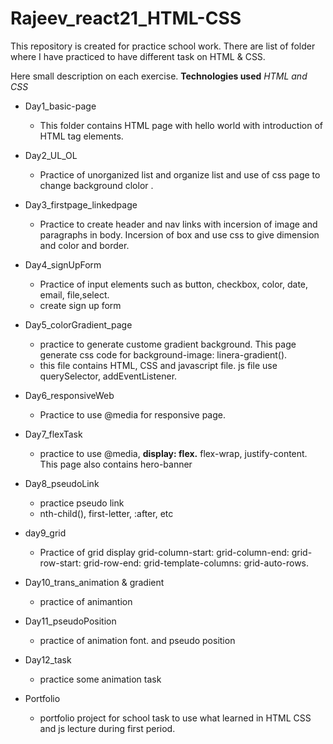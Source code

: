 # Rajeev_react21_HTML-CSS

This repository is created for practice school work.
There are list of folder where I have practiced to have different task on HTML & CSS.

Here small description on each exercise.
**Technologies used**
_HTML and CSS_

- Day1_basic-page

  - This folder contains HTML page with hello world with introduction of HTML tag elements.

- Day2_UL_OL

  - Practice of unorganized list and organize list and use of css page to change background clolor .

- Day3_firstpage_linkedpage

  - Practice to create header and nav links with incersion of image and paragraphs in body. Incersion of box and use css to give dimension and color and border.

- Day4_signUpForm

  - Practice of input elements such as button, checkbox, color, date, email, file,select.
  - create sign up form

- Day5_colorGradient_page

  - practice to generate custome gradient background. This page generate css code for background-image: linera-gradient().
  - this file contains HTML, CSS and javascript file. js file use querySelector, addEventListener.

- Day6_responsiveWeb

  - Practice to use @media for responsive page.

- Day7_flexTask

  - practice to use @media, **display: flex.** flex-wrap, justify-content. This page also contains hero-banner

- Day8_pseudoLink

  - practice pseudo link
  - nth-child(), first-letter, :after, etc

- day9_grid

  - Practice of grid display grid-column-start: grid-column-end: grid-row-start: grid-row-end: grid-template-columns: grid-auto-rows.

- Day10_trans_animation & gradient

  - practice of animantion

- Day11_pseudoPosition
  - practice of animation font. and pseudo position
- Day12_task

  - practice some animation task

- Portfolio
  - portfolio project for school task to use what learned in HTML CSS and js lecture during first period.
